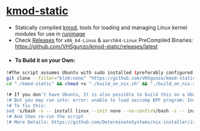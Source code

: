 # [kmod-static](https://github.com/VHSgunzo/kmod-static/releases/latest)

* Statically compiled [kmod](https://git.kernel.org/pub/scm/utils/kernel/kmod/kmod.git/), tools for loading and managing Linux kernel modules for use in [runimage](https://github.com/VHSgunzo/runimage)
* Check [Releases](https://github.com/VHSgunzo/kmod-static/releases/latest) for `x86_64-Linux` & `aarch64-Linux` PreCompiled Binaries: https://github.com/VHSgunzo/kmod-static/releases/latest
- #### To Build it on your Own:
```bash
!#The script assumes Ubuntu with sudo installed (preferably configured as passwordless sudo) 
git clone --filter="blob:none" "https://github.com/VHSgunzo/kmod-static.git"
cd "./kmod-static" && chmod +x "./build_on_nix.sh" && "./build_on_nix.sh"

!# If you don't have Ubuntu, It is also possible to build this on a Ubuntu-Chroot or Docker
!# But you may run into: error: unable to load seccomp BPF program: Invalid argument
!# To fix this:
sed 's/bash -s -- install linux --init none --no-confirm/bash -s -- install linux --init none --extra-conf "filter-syscalls = false" --no-confirm/g' -i "./build_on_nix.sh"
!# And then re-run the script
!# More Details: https://github.com/DeterminateSystems/nix-installer/issues/324
```